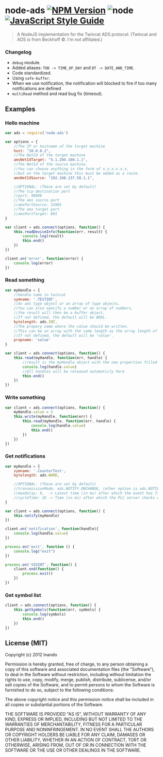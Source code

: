 node-ads [![NPM Version](https://img.shields.io/npm/v/node-ads.svg)](https://www.npmjs.com/package/node-ads) ![node](https://img.shields.io/node/v/node-ads.svg) [![JavaScript Style Guide](https://img.shields.io/badge/code_style-standard-brightgreen.svg)](https://standardjs.com)
======


> A NodeJS implementation for the Twincat ADS protocol.
> (Twincat and ADS is from Beckhoff &copy;. I'm not affiliated.)

### Changelog

- `debug` module.
- Added aliases: `TOD -> TIME_OF_DAY` and `DT -> DATE_AND_TIME`.
- Code standardized.
- Using `safe-buffer`.
- When we use notification, the notification will blocked to fire if too many notifications are defined
- `multiRead` method and read bug fix (timeout).


Examples
--------

### Hello machine


```javascript
var ads = require('node-ads')

var options = {
    //The IP or hostname of the target machine
    host: "10.0.0.2",
    //The NetId of the target machine
    amsNetIdTarget: "5.1.204.160.1.1",
    //The NetId of the source machine.
    //You can choose anything in the form of x.x.x.x.x.x,
    //but on the target machine this must be added as a route.
    amsNetIdSource: "192.168.137.50.1.1",

    //OPTIONAL: (These are set by default)
    //The tcp destination port
    //port: 48898
    //The ams source port
    //amsPortSource: 32905
    //The ams target port
    //amsPortTarget: 801
}

var client = ads.connect(options, function() {
    this.readDeviceInfo(function(err, result) {
        console.log(result)
        this.end()
    })
})

client.on('error', function(error) {
    console.log(error)
})
```

### Read something

```javascript
var myHandle = {
    //Handle name in twincat
    symname: '.TESTINT',  
    //An ads type object or an array of type objects.
    //You can also specify a number or an array of numbers,
    //the result will then be a buffer object.
    //If not defined, the default will be BOOL.
    bytelength: ads.INT,  
    //The propery name where the value should be written.
    //This can be an array with the same length as the array length of byteLength.
    //If not defined, the default will be 'value'.     
    propname: 'value'      
}

var client = ads.connect(options, function() {
    this.read(myHandle, function(err, handle) {
        //result is the myHandle object with the new properties filled in
        console.log(handle.value)
        //All handles will be released automaticly here
        this.end()
    })
})
```

### Write something

```javascript
var client = ads.connect(options, function() {
    myHandle.value = 5
    this.write(myHandle, function(err) {
        this.read(myHandle, function(err, handle) {
            console.log(handle.value)
            this.end()
        })
    })
})
```

### Get notifications

```javascript
var myHandle = {
    symname: '.CounterTest',       
    bytelength: ads.WORD,  

    //OPTIONAL: (These are set by default)       
    //transmissionMode: ads.NOTIFY.ONCHANGE, (other option is ads.NOTIFY.CYLCIC)
    //maxDelay: 0,  -> Latest time (in ms) after which the event has finished
    //cycleTime: 10 -> Time (in ms) after which the PLC server checks whether the variable has changed
}

var client = ads.connect(options, function() {
    this.notify(myHandle)
})

client.on('notification', function(handle){
    console.log(handle.value)
})

process.on('exit', function () {
    console.log("exit")
})

process.on('SIGINT', function() {
    client.end(function() {
        process.exit()
    })
})
```

### Get symbol list

```javascript
client = ads.connect(options, function() {
    this.getSymbols(function(err, symbols) {
        console.log(symbols)
        this.end()
    })
})
```

License (MIT)
-------------
Copyright (c) 2012 Inando

Permission is hereby granted, free of charge, to any person obtaining a copy of this software and associated documentation files (the "Software"), to deal in the Software without restriction, including without limitation the rights to use, copy, modify, merge, publish, distribute, sublicense, and/or sell copies of the Software, and to permit persons to whom the Software is furnished to do so, subject to the following conditions:

The above copyright notice and this permission notice shall be included in all copies or substantial portions of the Software.

THE SOFTWARE IS PROVIDED "AS IS", WITHOUT WARRANTY OF ANY KIND, EXPRESS OR IMPLIED, INCLUDING BUT NOT LIMITED TO THE WARRANTIES OF MERCHANTABILITY, FITNESS FOR A PARTICULAR PURPOSE AND NONINFRINGEMENT. IN NO EVENT SHALL THE AUTHORS OR COPYRIGHT HOLDERS BE LIABLE FOR ANY CLAIM, DAMAGES OR OTHER LIABILITY, WHETHER IN AN ACTION OF CONTRACT, TORT OR OTHERWISE, ARISING FROM, OUT OF OR IN CONNECTION WITH THE SOFTWARE OR THE USE OR OTHER DEALINGS IN THE SOFTWARE.
